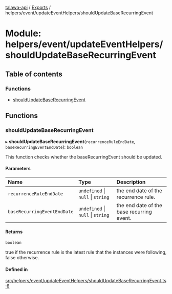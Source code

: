 [talawa-api](../README.md) / [Exports](../modules.md) / helpers/event/updateEventHelpers/shouldUpdateBaseRecurringEvent

# Module: helpers/event/updateEventHelpers/shouldUpdateBaseRecurringEvent

## Table of contents

### Functions

- [shouldUpdateBaseRecurringEvent](helpers_event_updateEventHelpers_shouldUpdateBaseRecurringEvent.md#shouldupdatebaserecurringevent)

## Functions

### shouldUpdateBaseRecurringEvent

▸ **shouldUpdateBaseRecurringEvent**(`recurrenceRuleEndDate`, `baseRecurringEventEndDate`): `boolean`

This function checks whether the baseRecurringEvent should be updated.

#### Parameters

| Name | Type | Description |
| :------ | :------ | :------ |
| `recurrenceRuleEndDate` | `undefined` \| ``null`` \| `string` | the end date of the recurrence rule. |
| `baseRecurringEventEndDate` | `undefined` \| ``null`` \| `string` | the end date of the base recurring event. |

#### Returns

`boolean`

true if the recurrence rule is the latest rule that the instances were following, false otherwise.

#### Defined in

[src/helpers/event/updateEventHelpers/shouldUpdateBaseRecurringEvent.ts:8](https://github.com/PalisadoesFoundation/talawa-api/blob/0deccac/src/helpers/event/updateEventHelpers/shouldUpdateBaseRecurringEvent.ts#L8)

